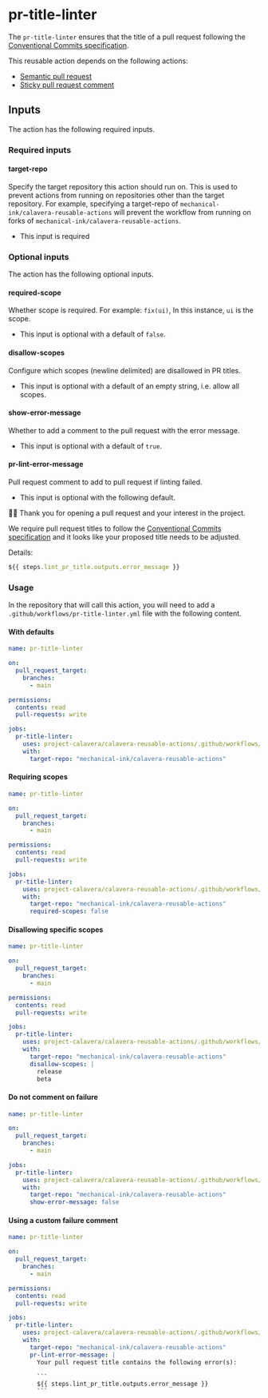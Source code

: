 # pr-title-linter

The `pr-title-linter` ensures that the title of a pull request following the [Conventional Commits specification](https://www.conventionalcommits.org/).

This reusable action depends on the following actions:

- [Semantic pull request](https://github.com/marketplace/actions/semantic-pull-request)
- [Sticky pull request comment](https://github.com/marketplace/actions/sticky-pull-request-comment)

## Inputs

The action has the following required inputs.

### Required inputs

#### target-repo

Specify the target repository this action should run on. This is used to prevent actions from running on repositories other than the target repository. For example, specifying a target-repo of `mechanical-ink/calavera-reusable-actions` will prevent the workflow from running on forks of `mechanical-ink/calavera-reusable-actions`.

- This input is required

### Optional inputs

The action has the following optional inputs.

#### required-scope

Whether scope is required. For example: `fix(ui)`, In this instance, `ui` is the scope.

- This input is optional with a default of `false`.

#### disallow-scopes

Configure which scopes (newline delimited) are disallowed in PR titles.

- This input is optional with a default of an empty string, i.e. allow all scopes.

#### show-error-message

Whether to add a comment to the pull request with the error message.

- This input is optional with a default of `true`.

#### pr-lint-error-message

Pull request comment to add to pull request if linting failed.

- This input is optional with the following default.

👋🏼 Thank you for opening a pull request and your interest in the project.

We require pull request titles to follow the [Conventional Commits specification](https://www.conventionalcommits.org/) and it looks like your proposed title needs to be adjusted.

Details:

```js
${{ steps.lint_pr_title.outputs.error_message }}
```

### Usage

In the repository that will call this action, you will need to add a `.github/workflows/pr-title-linter.yml` file with the following content.

#### With defaults

```yml
name: pr-title-linter

on:
  pull_request_target:
    branches:
      - main

permissions:
  contents: read
  pull-requests: write

jobs:
  pr-title-linter:
    uses: project-calavera/calavera-reusable-actions/.github/workflows/pr-title-linter.yml@main
    with:
      target-repo: "mechanical-ink/calavera-reusable-actions"
```

#### Requiring scopes

```yml
name: pr-title-linter

on:
  pull_request_target:
    branches:
      - main

permissions:
  contents: read
  pull-requests: write

jobs:
  pr-title-linter:
    uses: project-calavera/calavera-reusable-actions/.github/workflows/pr-title-linter.yml@main
    with:
      target-repo: "mechanical-ink/calavera-reusable-actions"
      required-scopes: false
```

#### Disallowing specific scopes

```yml
name: pr-title-linter

on:
  pull_request_target:
    branches:
      - main

permissions:
  contents: read
  pull-requests: write

jobs:
  pr-title-linter:
    uses: project-calavera/calavera-reusable-actions/.github/workflows/pr-title-linter.yml@main
    with:
      target-repo: "mechanical-ink/calavera-reusable-actions"
      disallow-scopes: |
        release
        beta
```

#### Do not comment on failure

```yml
name: pr-title-linter

on:
  pull_request_target:
    branches:
      - main

jobs:
  pr-title-linter:
    uses: project-calavera/calavera-reusable-actions/.github/workflows/pr-title-linter.yml@main
    with:
      target-repo: "mechanical-ink/calavera-reusable-actions"
      show-error-message: false
```

#### Using a custom failure comment

```yml
name: pr-title-linter

on:
  pull_request_target:
    branches:
      - main

permissions:
  contents: read
  pull-requests: write

jobs:
  pr-title-linter:
    uses: project-calavera/calavera-reusable-actions/.github/workflows/pr-title-linter.yml@main
    with:
      target-repo: "mechanical-ink/calavera-reusable-actions"
      pr-lint-error-message: |
        Your pull request title contains the following error(s):

        ```
        ${{ steps.lint_pr_title.outputs.error_message }}
        ```
```
